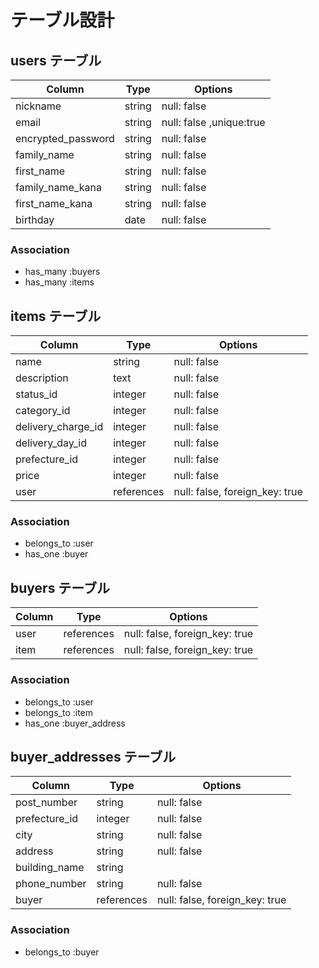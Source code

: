 # テーブル設計

## users テーブル

| Column             | Type        | Options                 |
| ------------------ | ----------- | ----------------------- |
| nickname           | string      | null: false             |
| email              | string      | null: false ,unique:true|
| encrypted_password | string      | null: false             |
| family_name        | string      | null: false             |
| first_name         | string      | null: false             |
| family_name_kana  | string      | null: false             |
| first_name_kana    | string      | null: false             |
| birthday           | date        | null: false             |

### Association

- has_many :buyers
- has_many :items



## items テーブル

| Column              | Type       | Options     |
| ------------------  | ---------- | ----------- |
| name                | string     | null: false |
| description         | text       | null: false |
| status_id           | integer    | null: false |
| category_id         | integer    | null: false |
| delivery_charge_id  | integer    | null: false |
| delivery_day_id     | integer    | null: false |
| prefecture_id       | integer    | null: false |
| price               | integer    | null: false |
| user                | references | null: false, foreign_key: true |

### Association

- belongs_to :user
- has_one :buyer



## buyers テーブル

| Column              | Type       | Options     |
| ------------------  | ---------- | ----------- |
| user                | references | null: false, foreign_key: true |
| item                | references | null: false, foreign_key: true |
### Association

- belongs_to :user
- belongs_to :item
- has_one :buyer_address



## buyer_addresses テーブル

| Column             | Type       | Options     |
| ------------------ | ---------- | ----------- |
| post_number        | string      | null: false |
| prefecture_id      | integer     | null: false |
| city               | string      | null: false |
| address            | string      | null: false |
| building_name      | string      |             |
| phone_number       | string      | null: false |
| buyer              | references  | null: false, foreign_key: true |


### Association

- belongs_to :buyer
